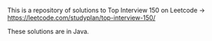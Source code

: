 This is a repository of solutions to Top Interview 150 on Leetcode -> https://leetcode.com/studyplan/top-interview-150/

These solutions are in Java. 
